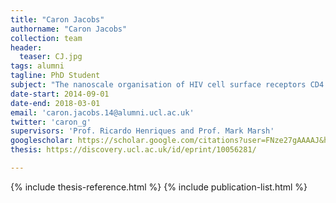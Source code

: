 ```yaml
---
title: "Caron Jacobs"
authorname: "Caron Jacobs"
collection: team
header:
  teaser: CJ.jpg
tags: alumni
tagline: PhD Student
subject: "The nanoscale organisation of HIV cell surface receptors CD4 and CCR5."
date-start: 2014-09-01
date-end: 2018-03-01
email: 'caron.jacobs.14@alumni.ucl.ac.uk'
twitter: 'caron_g'
supervisors: 'Prof. Ricardo Henriques and Prof. Mark Marsh'
googlescholar: https://scholar.google.com/citations?user=FNze27gAAAAJ&hl=en
thesis: https://discovery.ucl.ac.uk/id/eprint/10056281/

---
```


{% include thesis-reference.html %}
{% include publication-list.html %}
